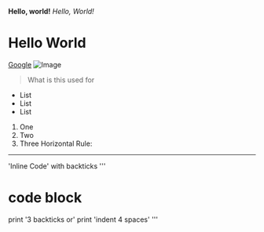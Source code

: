 __Hello, world!__
*Hello, World!*
# Hello World
[Google](https://www.google.com/) 
![Image](https://media.licdn.com/dms/image/C4D0BAQEE5nshbEgWTQ/company-logo_200_200/0/1653290015557/hi_official_logo?e=2147483647&v=beta&t=Fls9KV6a0WAUD1FdHyJ1dxzJJTl5Chz20oro72FjNzc)
> What is this used for
* List
* List
* List
1. One
2. Two
3. Three
Horizontal Rule:
---
'Inline Code' with backticks
'''
# code block
print '3 backticks or' 
print 'indent 4 spaces'
'''
